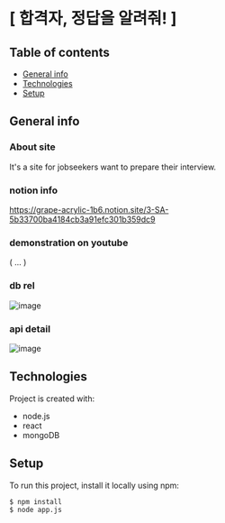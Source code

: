 # [ 합격자, 정답을 알려줘! ]

## Table of contents
* [General info](#general-info)
* [Technologies](#technologies)
* [Setup](#setup)

## General info
### About site
It's a site for jobseekers want to prepare their interview.

### notion info
https://grape-acrylic-1b6.notion.site/3-SA-5b33700ba4184cb3a91efc301b359dc9

### demonstration on youtube
( ... )

### db rel
![image](https://user-images.githubusercontent.com/83942678/154225644-c5971690-3daa-4ed4-b01f-f6f04b2908e1.png)

### api detail
![image](https://user-images.githubusercontent.com/83942678/154225717-9e312ea2-7eb2-4f88-9ccc-62171cb10ab6.png)
	
## Technologies
Project is created with:
* node.js
* react
* mongoDB
	
## Setup
To run this project, install it locally using npm:
```
$ npm install
$ node app.js
```
